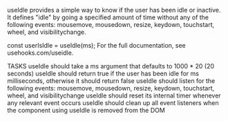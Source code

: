 useIdle provides a simple way to know if the user has been idle or inactive. It defines "idle" by going a specified amount of time without any of the following events: mousemove, mousedown, resize, keydown, touchstart, wheel, and visibilitychange.

const userIsIdle = useIdle(ms);
For the full documentation, see usehooks.com/useidle.

TASKS
useIdle should take a ms argument that defaults to 1000 * 20 (20 seconds)
useIdle should return true if the user has been idle for ms milliseconds, otherwise it should return false
useIdle should listen for the following events: mousemove, mousedown, resize, keydown, touchstart, wheel, and visibilitychange
useIdle should reset its internal timer whenever any relevant event occurs
useIdle should clean up all event listeners when the component using useIdle is removed from the DOM